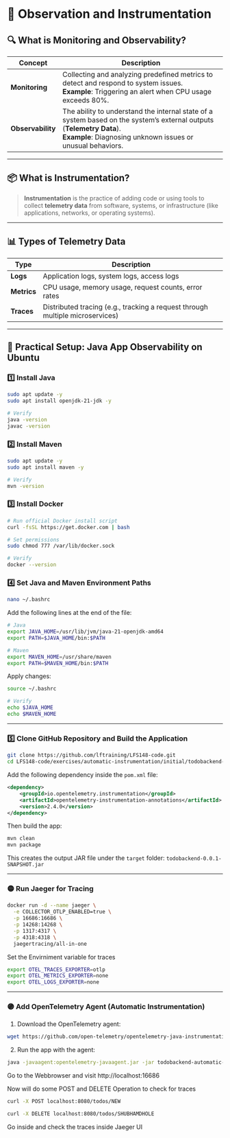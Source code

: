 
# 📡 Observation and Instrumentation

## 🔍 What is Monitoring and Observability?

| Concept         | Description |
|----------------|-------------|
| **Monitoring** | Collecting and analyzing predefined metrics to detect and respond to system issues.<br>**Example**: Triggering an alert when CPU usage exceeds 80%. |
| **Observability** | The ability to understand the internal state of a system based on the system’s external outputs (**Telemetry Data**).<br>**Example**: Diagnosing unknown issues or unusual behaviors. |

---

## 📦 What is Instrumentation?

> **Instrumentation** is the practice of adding code or using tools to collect **telemetry data** from software, systems, or infrastructure (like applications, networks, or operating systems).

---

## 📊 Types of Telemetry Data

| Type     | Description |
|----------|-------------|
| **Logs** | Application logs, system logs, access logs |
| **Metrics** | CPU usage, memory usage, request counts, error rates |
| **Traces** | Distributed tracing (e.g., tracking a request through multiple microservices) |

---

## 🧪 Practical Setup: Java App Observability on Ubuntu

### 1️⃣ Install Java

```bash
sudo apt update -y
sudo apt install openjdk-21-jdk -y

# Verify
java -version
javac -version
```

### 2️⃣ Install Maven

```bash
sudo apt update -y
sudo apt install maven -y

# Verify
mvn -version
```

### 3️⃣ Install Docker

```bash
# Run official Docker install script
curl -fsSL https://get.docker.com | bash

# Set permissions
sudo chmod 777 /var/lib/docker.sock

# Verify
docker --version
```

### 4️⃣ Set Java and Maven Environment Paths

```bash
nano ~/.bashrc
```

Add the following lines at the end of the file:

```bash
# Java
export JAVA_HOME=/usr/lib/jvm/java-21-openjdk-amd64
export PATH=$JAVA_HOME/bin:$PATH

# Maven
export MAVEN_HOME=/usr/share/maven
export PATH=$MAVEN_HOME/bin:$PATH
```

Apply changes:

```bash
source ~/.bashrc

# Verify
echo $JAVA_HOME
echo $MAVEN_HOME
```

---

### 5️⃣ Clone GitHub Repository and Build the Application

```bash
git clone https://github.com/lftraining/LFS148-code.git
cd LFS148-code/exercises/automatic-instrumentation/initial/todobackend-springboot
```

Add the following dependency inside the `pom.xml` file:

```xml
<dependency>
    <groupId>io.opentelemetry.instrumentation</groupId>
    <artifactId>opentelemetry-instrumentation-annotations</artifactId>
    <version>2.4.0</version>
</dependency>
```

Then build the app:

```bash
mvn clean
mvn package
```

This creates the output JAR file under the `target` folder: `todobackend-0.0.1-SNAPSHOT.jar`

---

### 🟡 Run Jaeger for Tracing

```bash
docker run -d --name jaeger \
  -e COLLECTOR_OTLP_ENABLED=true \
  -p 16686:16686 \
  -p 14268:14268 \
  -p 1317:4317 \
  -p 4318:4318 \
  jaegertracing/all-in-one
```

Set the Envirniment variable for traces 
```bash
export OTEL_TRACES_EXPORTER=otlp
export OTEL_METRICS_EXPORTER=none
export OTEL_LOGS_EXPORTER=none
```
---

### 🟣 Add OpenTelemetry Agent (Automatic Instrumentation)

1. Download the OpenTelemetry agent:

```bash
wget https://github.com/open-telemetry/opentelemetry-java-instrumentation/releases/download/v2.8.0/opentelemetry-javaagent.jar
```

2. Run the app with the agent:

```bash
java -javaagent:opentelemetry-javaagent.jar -jar todobackend-automatic-0.0.1-SNAPSHOT.jar
```

Go to the Webbrowser and visit http://localhost:16686

Now will do some POST and DELETE Operation to check for traces

```bash
curl -X POST localhost:8080/todos/NEW
```
```bash
curl -X DELETE localhost:8080/todos/SHUBHAMDHOLE
```

Go inside and check the traces inside Jaeger UI


